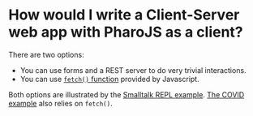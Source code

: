 # How would I write a Client-Server web app with PharoJS as a client?

There are two options:
- You can use forms and a REST server to do very trivial interactions. 
- You can use [`fetch()` function](https://developer.mozilla.org/en-US/docs/Web/API/Fetch_API/Using_Fetch) provided by Javascript.

Both options are illustrated by the [Smalltalk REPL example](https://github.com/PharoJS/WebStREPL). [The COVID example](https://covid.cs.ryerson.ca/compare/) also relies on `fetch()`.